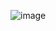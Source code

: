 ![image](https://github.com/shivanshNemaHotwax/SQL_Assignment_2/assets/157474517/30643376-d785-4b92-8f39-07046354f26f)
